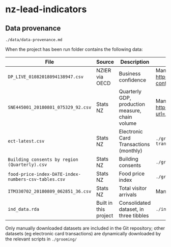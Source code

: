 # nz-lead-indicators

## Data provenance

`./data/data-provenance.md`

When the project has been run folder contains the following data:


|  File         | Source            |  Description | How downloaded |
|---------------|-------------------|--------------|------|
|`DP_LIVE_01082018094138947.csv` | NZIER via OECD | Business confidence | Manual from https://data.oecd.org/leadind/business-confidence-index-bci.htm |
|`SNE445001_20180801_075329_92.csv` | Stats NZ | Quarterly GDP, production measure, chain volume | Manual from http://archive.stats.govt.nz/infoshare/?url=/infoshare/ |
| `ect-latest.csv` | Stats NZ | Electronic Card Transactions (monthly) | `./grooming/08-electronic-card-transactions.R` |
| `Building consents by region (Quarterly).csv` | Stats NZ | Building consents | `./grooming/09-building-consents.R` |
| `food-price-index-DATE-index-numbers-csv-tables.csv` | Stats NZ | Food price index | `./grooming/10-food-price-index.R` |
| `ITM330702_20180809_062851_36.csv`| Stats NZ | Total visitor arrivals | Manual from Infoshare |
| `ind_data.rda` | Built in this project | Consolidated dataset, in three tibbles | `./integrate.R` |

Only manually downloaded datasets are included in the Git repository; other datasets (eg electronic card transactions) are dynamically downloaded by the relevant scripts in `./grooming/`



